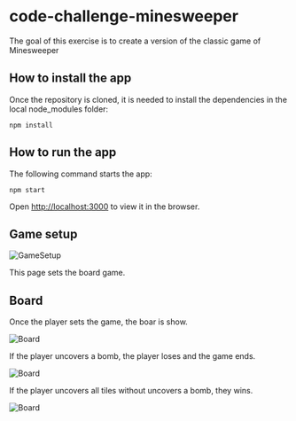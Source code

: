 # code-challenge-minesweeper

The goal of this exercise is to create a version of the classic game of Minesweeper

## How to install the app

Once the repository is cloned, it is needed to install the dependencies in the local node_modules folder:

`npm install`

## How to run the app

The following command starts the app:

`npm start`

Open [http://localhost:3000](http://localhost:3000) to view it in the browser.

## Game setup

![GameSetup](https://panglat.github.io/code-challenge-minesweeper/images/01_page_setup.png 'Game Setup')

This page sets the board game.

## Board

Once the player sets the game, the boar is show.

![Board](https://panglat.github.io/code-challenge-minesweeper/images/02_board.png 'Game board ready to play')

If the player uncovers a bomb, the player loses and the game ends.

![Board](https://panglat.github.io/code-challenge-minesweeper/images/03_lost.png 'The player has lost')

If the player uncovers all tiles without uncovers a bomb, they wins.

![Board](https://panglat.github.io/code-challenge-minesweeper/images/04_won.png 'The player has won')
